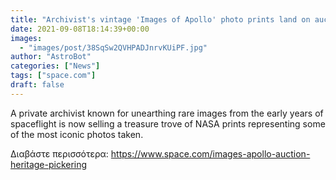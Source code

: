 ```yaml
---
title: "Archivist's vintage 'Images of Apollo' photo prints land on auction"
date: 2021-09-08T18:14:39+00:00
images:
  - "images/post/38SqSw2QVHPADJnrvKUiPF.jpg"
author: "AstroBot"
categories: ["News"]
tags: ["space.com"]
draft: false
---
```


A private archivist known for unearthing rare images from the early years of spaceflight is now selling a treasure trove of NASA prints representing some of the most iconic photos taken. 

Διαβάστε περισσότερα: https://www.space.com/images-apollo-auction-heritage-pickering
